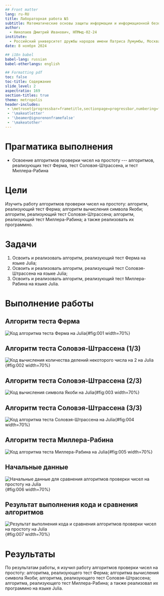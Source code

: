```yaml
---
## Front matter
lang: ru-RU
title: Лабораторная работа №5
subtitle: Математические основы защиты информации и информационной безопасности
author:
  - Николаев Дмитрий Иванович, НПМмд-02-24
institute:
  - Российский университет дружбы народов имени Патриса Лумумбы, Москва, Россия
date: 8 ноября 2024

## i18n babel
babel-lang: russian
babel-otherlangs: english

## Formatting pdf
toc: false
toc-title: Содержание
slide_level: 2
aspectratio: 169
section-titles: true
theme: metropolis
header-includes:
 - \metroset{progressbar=frametitle,sectionpage=progressbar,numbering=fraction}
 - '\makeatletter'
 - '\beamer@ignorenonframefalse'
 - '\makeatother'
---
```


# Прагматика выполнения

- Освоение алгоритмов проверки чисел на простоту --- алгоритмов, реализующих тест Ферма, тест Соловэя-Штрассена, и тест Миллера-Рабина

# Цели

Изучить работу алгоритмов проверки чисел на простоту: алгоритм, реализующий тест Ферма; алгоритм вычисления символа Якоби; алгоритм, реализующий тест Соловэя-Штрассена; алгоритм, реализующий тест Миллера-Рабина; а также реализовать их программно.

# Задачи

1. Освоить и реализовать алгоритм, реализующий тест Ферма на языке Julia;
2. Освоить и реализовать алгоритм, реализующий тест Соловэя-Штрассена на языке Julia;
3. Освоить и реализовать алгоритм, реализующий тест Миллера-Рабина на языке Julia.

# Выполнение работы

## Алгоритм теста Ферма

![Код алгоритма теста Ферма на Julia](image/1.png){#fig:001 width=70%}

## Алгоритм теста Соловэя-Штрассена (1/3)

![Код вычисления количества делений некоторого числа на 2 на Julia](image/2.png){#fig:002 width=70%}

## Алгоритм теста Соловэя-Штрассена (2/3)

![Код вычисления символа Якоби на Julia](image/3.png){#fig:003 width=70%}

## Алгоритм теста Соловэя-Штрассена (3/3)

![Код алгоритма теста Соловэя-Штрассена на Julia](image/4.png){#fig:004 width=70%}

## Алгоритм теста Миллера-Рабина

![Код алгоритма теста Миллера-Рабина на Julia](image/5.png){#fig:005 width=70%}

## Начальные данные

![Начальные данные для сравнения алгоритмов проверки чисел на простоту на Julia](image/6.png){#fig:006 width=70%}

## Результат выполнения кода и сравнения алгоритмов

![Результат выполнения кода и сравнения алгоритмов проверки чисел на простоту на Julia](image/7.png){#fig:007 width=70%}

# Результаты

По результатам работы, я изучил работу алгоритмов проверки чисел на простоту: алгоритма, реализующего тест Ферма; алгоритма вычисления символа Якоби; алгоритма, реализующего тест Соловэя-Штрассена; алгоритма, реализующего тест Миллера-Рабина; а также реализовал их программно на языке Julia.
